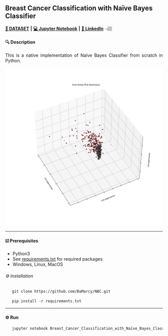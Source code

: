 ## Breast Cancer Classification with Naïve Bayes Classifier 
 
[**💾 DATASET**](https://archive.ics.uci.edu/ml/datasets/Breast+Cancer+Wisconsin+%28Diagnostic%29) **|** [**💻 Jupyter Notebook**](https://jupyter.org/install) **|**  [**🔗 LinkedIn**](https://www.linkedin.com/in/marcellbalogh) 👈🏽
#### 🔍 Description
<p align="justify">This is a native implementation of Naïve Bayes Classifier from scratch in Python.</p>

<p align="center">
  <img src="breast_cancer_dataset_PCA.png">
</p>

---
#### ☑️ Prerequisites
- Python3
- See [requirements.txt](requirements.txt) for required packages
- Windows, Linux, MacOS

###### ⚙️ Installation
```html
   git clone https://github.com/BaMarcy/NBC.git
```
```html
   pip install -r requirements.txt
```
---
#### ⚙️ Run
```html
   jupyter notebook Breast_Cancer_Classification_with_Naïve_Bayes_Classifier.ipynb
```
